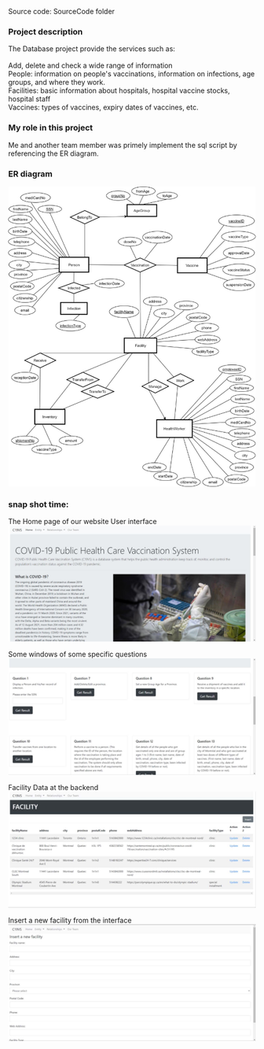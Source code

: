 Source code: SourceCode folder<br/>

<h3>Project description</h3>
The Database project provide the services such as: <br/><br/>
Add, delete and check a wide range of information<br/>
People: information on people's vaccinations, information on infections, age groups, and where they work.<br/>
Facilities: basic information about hospitals, hospital vaccine stocks, hospital staff<br/>
Vaccines: types of vaccines, expiry dates of vaccines, etc.<br/>

<h3>My role in this project</h3>
Me and another team member was primely implement the sql script by referencing the ER diagram.<br/>

<h3>ER diagram </h3>
<img src="https://github.com/yifan-He/Projects-Demonstration/blob/main/Project%202/img/ER%20Diagram.jpg"/><br/>

<h3>snap shot time: </h3>
The Home page of our website User interface<br/>
<img src="https://github.com/yifan-He/Projects-Demonstration/blob/main/Project%202/img/web1.jpg"/><br/>

Some windows of some specific questions<br/>
<img src="https://github.com/yifan-He/Projects-Demonstration/blob/main/Project%202/img/web2.jpg"/><br/>

Facility Data at the backend<br/>
<img src="https://github.com/yifan-He/Projects-Demonstration/blob/main/Project%202/img/web3.jpg"/><br/>

Insert a new facility from the interface<br/>
<img src="https://github.com/yifan-He/Projects-Demonstration/blob/main/Project%202/img/web5.jpg"/><br/>
